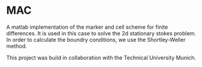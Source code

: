 # MAC

A matlab implementation of the marker and cell scheme for finite differences. It is used in this case to solve the 2d stationary stokes problem. In order to calculate the boundry conditions, we use the Shortley-Weller method.

This project was build in collaboration with the Technical University Munich.
